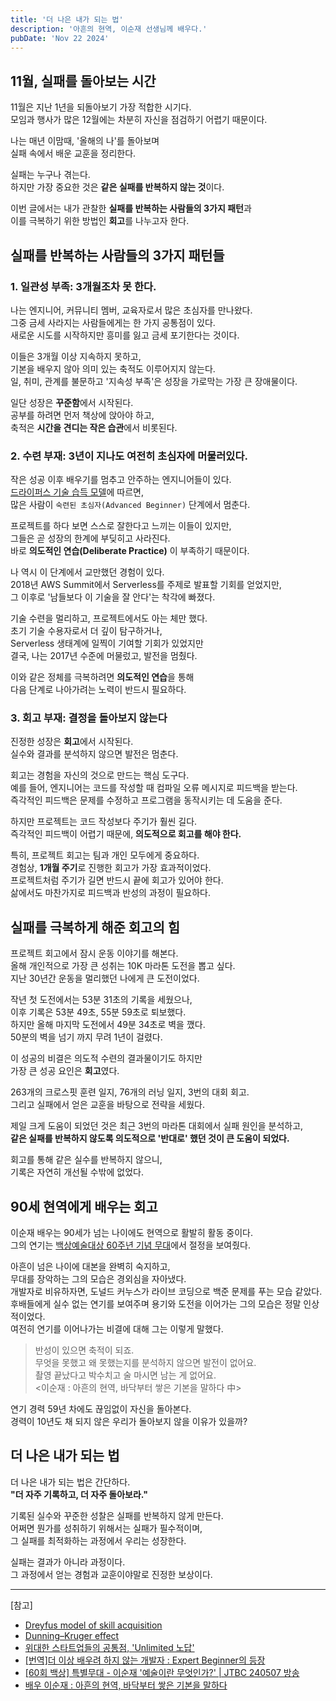 ```yaml
---
title: '더 나은 내가 되는 법'
description: '아흔의 현역, 이순재 선생님께 배우다.'
pubDate: 'Nov 22 2024'
---
```


## **11월, 실패를 돌아보는 시간**
11월은 지난 1년을 되돌아보기 가장 적합한 시기다.  
모임과 행사가 많은 12월에는 차분히 자신을 점검하기 어렵기 때문이다.  

나는 매년 이맘때, '올해의 나'를 돌아보며  
실패 속에서 배운 교훈을 정리한다.

실패는 누구나 겪는다.   
하지만 가장 중요한 것은 **같은 실패를 반복하지 않는 것**이다.  

이번 글에서는 내가 관찰한 **실패를 반복하는 사람들의 3가지 패턴**과  
이를 극복하기 위한 방법인 **회고**를 나누고자 한다.

## 실패를 반복하는 사람들의 3가지 패턴들
### 1. 일관성 부족: 3개월조차 못 한다.
나는 엔지니어, 커뮤니티 멤버, 교육자로서 많은 초심자를 만나왔다.  
그중 금세 사라지는 사람들에게는 한 가지 공통점이 있다.  
새로운 시도를 시작하지만 흥미를 잃고 금세 포기한다는 것이다.  

이들은 3개월 이상 지속하지 못하고,  
기본을 배우지 않아 의미 있는 축적도 이루어지지 않는다.  
일, 취미, 관계를 불문하고 '지속성 부족'은 성장을 가로막는 가장 큰 장애물이다.

일단 성장은 **꾸준함**에서 시작된다.  
공부를 하려면 먼저 책상에 앉아야 하고,  
축적은 **시간을 견디는 작은 습관**에서 비롯된다.

### 2. 수련 부재: 3년이 지나도 여전히 초심자에 머물러있다.
작은 성공 이후 배우기를 멈추고 안주하는 엔지니어들이 있다.  
[드라이퍼스 기술 습득 모델](https://en.wikipedia.org/wiki/Dreyfus_model_of_skill_acquisition)에 따르면,  
많은 사람이 `숙련된 초심자(Advanced Beginner)` 단계에서 멈춘다.

프로젝트를 하다 보면 스스로 잘한다고 느끼는 이들이 있지만,  
그들은 곧 성장의 한계에 부딪히고 사라진다.  
바로 **의도적인 연습(Deliberate Practice)** 이 부족하기 때문이다.

나 역시 이 단계에서 교만했던 경험이 있다.  
2018년 AWS Summit에서 Serverless를 주제로 발표할 기회를 얻었지만,  
그 이후로 '남들보다 이 기술을 잘 안다'는 착각에 빠졌다.

기술 수련을 멀리하고, 프로젝트에서도 아는 체만 했다.  
초기 기술 수용자로서 더 깊이 탐구하거나,  
Serverless 생태계에 일찍이 기여할 기회가 있었지만  
결국, 나는 2017년 수준에 머물렀고, 발전을 멈췄다.

이와 같은 정체를 극복하려면 **의도적인 연습**을 통해  
다음 단계로 나아가려는 노력이 반드시 필요하다.

### 3. 회고 부재: 결정을 돌아보지 않는다
진정한 성장은 **회고**에서 시작된다.  
실수와 결과를 분석하지 않으면 발전은 멈춘다.

회고는 경험을 자신의 것으로 만드는 핵심 도구다.  
예를 들어, 엔지니어는 코드를 작성할 때 컴파일 오류 메시지로 피드백을 받는다.  
즉각적인 피드백은 문제를 수정하고 프로그램을 동작시키는 데 도움을 준다.

하지만 프로젝트는 코드 작성보다 주기가 훨씬 길다.  
즉각적인 피드백이 어렵기 때문에, **의도적으로 회고를 해야 한다.**

특히, 프로젝트 회고는 팀과 개인 모두에게 중요하다.  
경험상, **1개월 주기**로 진행한 회고가 가장 효과적이었다.   
프로젝트처럼 주기가 길면 반드시 끝에 회고가 있어야 한다.  
삶에서도 마찬가지로 피드백과 반성의 과정이 필요하다.

## **실패를 극복하게 해준 회고의 힘**
프로젝트 회고에서 잠시 운동 이야기를 해본다.  
올해 개인적으로 가장 큰 성취는 10K 마라톤 도전을 뽑고 싶다.  
지난 30년간 운동을 멀리했던 나에게 큰 도전이었다.

작년 첫 도전에서는 53분 31초의 기록을 세웠으나,  
이후 기록은 53분 49초, 55분 59초로 퇴보했다.  
하지만 올해 마지막 도전에서 49분 34초로 벽을 깼다.  
50분의 벽을 넘기 까지 무려 1년이 걸렸다.

이 성공의 비결은 의도적 수련의 결과물이기도 하지만   
가장 큰 성공 요인은 **회고**였다.

263개의 크로스핏 훈련 일지, 76개의 러닝 일지, 3번의 대회 회고.  
그리고 실패에서 얻은 교훈을 바탕으로 전략을 세웠다.

제일 크게 도움이 되었던 것은 최근 3번의 마라톤 대회에서 실패 원인을 분석하고,  
**같은 실패를 반복하지 않도록 의도적으로 '반대로' 했던 것이 큰 도움이 되었다.**

회고를 통해 같은 실수를 반복하지 않으니,  
기록은 자연히 개선될 수밖에 없었다.

## 90세 현역에게 배우는 회고
이순재 배우는 90세가 넘는 나이에도 현역으로 활발히 활동 중이다.  
그의 연기는 [백상예술대상 60주년 기념 무대](https://youtu.be/5ZQdLnRlli0)에서 절정을 보여줬다.

아흔이 넘은 나이에 대본을 완벽히 숙지하고,  
무대를 장악하는 그의 모습은 경외심을 자아냈다.  
개발자로 비유하자면, 도널드 커누스가 라이브 코딩으로 백준 문제를 푸는 모습 같았다.  
후배들에게 실수 없는 연기를 보여주며 용기와 도전을 이어가는 그의 모습은 정말 인상적이었다.  
여전히 연기를 이어나가는 비결에 대해 그는 이렇게 말했다.

> 반성이 있으면 축적이 되죠.  
> 무엇을 못했고 왜 못했는지를 분석하지 않으면 발전이 없어요.  
> 촬영 끝났다고 박수치고 술 마시면 남는 게 없어요.  
> <이순재 : 아흔의 현역, 바닥부터 쌓은 기본을 말하다 中> 

연기 경력 59년 차에도 끊임없이 자신을 돌아본다.  
경력이 10년도 채 되지 않은 우리가 돌아보지 않을 이유가 있을까?

## **더 나은 내가 되는 법**
더 나은 내가 되는 법은 간단하다.  
**"더 자주 기록하고, 더 자주 돌아보라."**

기록된 실수와 꾸준한 성찰은 실패를 반복하지 않게 만든다.  
어쩌면 뭔가를 성취하기 위해서는 실패가 필수적이며,  
그 실패를 최적화하는 과정에서 우리는 성장한다.

실패는 결과가 아니라 과정이다.  
그 과정에서 얻는 경험과 교훈이야말로 진정한 보상이다.

---

[참고]
- [Dreyfus model of skill acquisition](https://en.wikipedia.org/wiki/Dreyfus_model_of_skill_acquisition)
- [Dunning–Kruger effect](https://en.wikipedia.org/wiki/Dunning%E2%80%93Kruger_effect)
- [위대한 스타트업들의 공통점, 'Unlimited 노답'](https://brunch.co.kr/@class101/50)
- [\[번역\]더 이상 배우려 하지 않는 개발자 : Expert Beginner의 등장](https://medium.com/@jwyeom63/%EB%8D%94-%EC%9D%B4%EC%83%81-%EB%B0%B0%EC%9A%B0%EB%A0%A4-%ED%95%98%EC%A7%80-%EC%95%8A%EB%8A%94-%EA%B0%9C%EB%B0%9C%EC%9E%90-expert-beginner%EC%9D%98-%EB%93%B1%EC%9E%A5-dd40c40aeedf)
- [\[60회 백상\] 특별무대 - 이순재 '예술이란 무엇인가?' | JTBC 240507 방송](https://youtu.be/5ZQdLnRlli0)
- [배우 이순재 : 아흔의 현역, 바닥부터 쌓은 기본을 말하다](https://www.longblack.co/note/776)